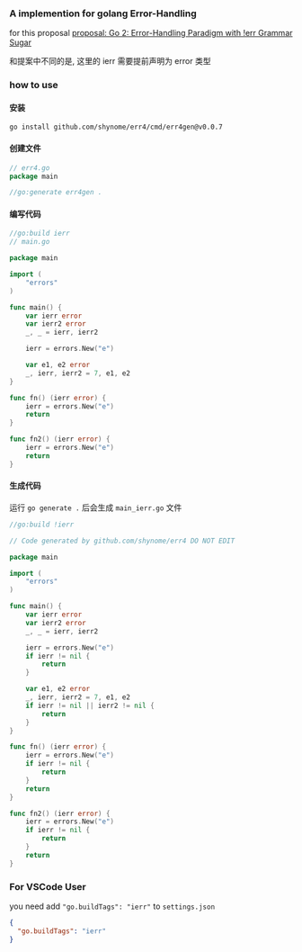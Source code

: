 ### A implemention for golang Error-Handling

for this proposal [proposal: Go 2: Error-Handling Paradigm with !err Grammar Sugar](https://github.com/golang/go/issues/62253)

和提案中不同的是, 这里的 ierr 需要提前声明为 error 类型

### how to use

#### 安装

```
go install github.com/shynome/err4/cmd/err4gen@v0.0.7
```

#### 创建文件

```go
// err4.go
package main

//go:generate err4gen .
```

#### 编写代码

```go
//go:build ierr
// main.go

package main

import (
	"errors"
)

func main() {
	var ierr error
	var ierr2 error
	_, _ = ierr, ierr2

	ierr = errors.New("e")

	var e1, e2 error
	_, ierr, ierr2 = 7, e1, e2
}

func fn() (ierr error) {
	ierr = errors.New("e")
	return
}

func fn2() (ierr error) {
	ierr = errors.New("e")
	return
}

```

#### 生成代码

运行 `go generate .` 后会生成 `main_ierr.go` 文件

```go
//go:build !ierr

// Code generated by github.com/shynome/err4 DO NOT EDIT

package main

import (
	"errors"
)

func main() {
	var ierr error
	var ierr2 error
	_, _ = ierr, ierr2

	ierr = errors.New("e")
	if ierr != nil {
		return
	}

	var e1, e2 error
	_, ierr, ierr2 = 7, e1, e2
	if ierr != nil || ierr2 != nil {
		return
	}
}

func fn() (ierr error) {
	ierr = errors.New("e")
	if ierr != nil {
		return
	}
	return
}

func fn2() (ierr error) {
	ierr = errors.New("e")
	if ierr != nil {
		return
	}
	return
}

```

### For VSCode User

you need add `"go.buildTags": "ierr"` to `settings.json`

```json
{
  "go.buildTags": "ierr"
}
```
